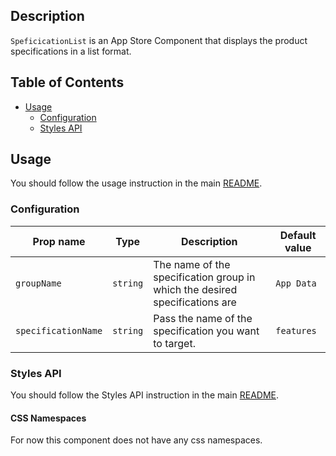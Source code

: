 ## Description

`SpeficicationList` is an App Store Component that displays the product specifications in a list format.

## Table of Contents
- [Usage](#usage)
  - [Configuration](#configuration)
  - [Styles API](#styles-api)

## Usage
You should follow the usage instruction in the main [README](/README.md#usage).

### Configuration

| Prop name           | Type     | Description                                                                 | Default value |
| ------------------- | -------- | --------------------------------------------------------------------------- | ------------- |
| `groupName`         | `string` | The name of the specification group in which the desired specifications are | `App Data`    |
| `specificationName` | `string` | Pass the name of the specification you want to target.                      | `features`    |

### Styles API
You should follow the Styles API instruction in the main [README](/README.md#styles-api).

#### CSS Namespaces
For now this component does not have any css namespaces.
